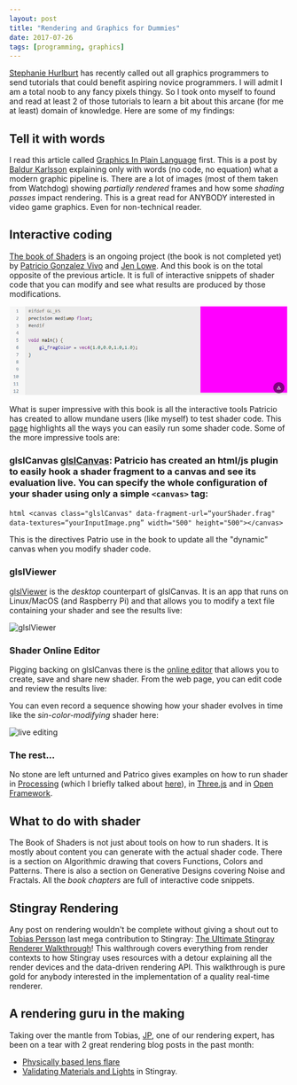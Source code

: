 ```yaml
---
layout: post
title: "Rendering and Graphics for Dummies"
date: 2017-07-26
tags: [programming, graphics]
---
```


[Stephanie Hurlburt](https://twitter.com/sehurlburt) has recently called out all graphics programmers to send tutorials that could benefit aspiring novice programmers. I will admit I am a total noob to any fancy pixels thingy. So I took onto myself to found and read at least 2 of those tutorials to learn a bit about this arcane (for me at least) domain of knowledge. Here are some of my findings:

## Tell it with words

I read this article called [Graphics In Plain Language](https://renderdoc.org/blog/Graphics-in-Plain-Language/) first. This is a post by [Baldur Karlsson](https://twitter.com/baldurk) explaining only with words (no code, no equation) what a modern graphic pipeline is. There are a lot of images (most of them taken from Watchdog) showing *partially rendered* frames and how some *shading passes* impact rendering. This is a great read for ANYBODY interested in video game graphics. Even for non-technical reader.

## Interactive coding

[The book of Shaders](https://thebookofshaders.com/) is an ongoing project (the book is not completed yet) by [Patricio Gonzalez Vivo](http://patriciogonzalezvivo.com/) and [Jen Lowe](http://jenlowe.net/). And this book is on the total opposite of the previous article. It is full of interactive snippets of shader code that you can modify and see what results are produced by those modifications.

![live editing](../img/book_of_shader_example_live_editing.png)

What is super impressive with this book is all the interactive tools Patricio has created to allow mundane users (like myself) to test shader code. This [page](https://thebookofshaders.com/04/) highlights all the ways you can easily run some shader code. Some of the more impressive tools are:

### glslCanvas [glslCanvas](https://github.com/patriciogonzalezvivo/glslCanvas): Patricio has created an html/js plugin to easily hook a shader fragment to a canvas and see its evaluation live. You can specify the whole configuration of your shader using only a simple `<canvas>` tag:

```html <canvas class="glslCanvas" data-fragment-url=“yourShader.frag" data-textures=“yourInputImage.png” width="500" height="500"></canvas> ```

This is the directives Patrio use in the book to update all the "dynamic" canvas when you modify shader code.

### glslViewer

[glslViewer](https://github.com/patriciogonzalezvivo/glslViewer) is the *desktop* counterpart of glslCanvas. It is an app that runs on Linux/MacOS (and Raspberry Pi) and that allows you to modify a text file containing your shader and see the results live:

![glslViewer](https://camo.githubusercontent.com/b4f877828ee3c03ef1d26b98b1adbe022729dda7/687474703a2f2f706174726963696f676f6e7a616c657a7669766f2e636f6d2f696d616765732f676c736c5669657765722d33442e676966)

### Shader Online Editor

Pigging backing on glslCanvas there is the [online editor](http://editor.thebookofshaders.com/) that allows you to create, save and share new shader. From the web page, you can edit code and review the results live:

You can even record a sequence showing how your shader evolves in time like the *sin-color-modifying* shader here:

![live editing](../img/book_of_shader_online_editor.gif)

### The rest...

No stone are left unturned and Patrico gives examples on how to run shader in [Processing](https://processing.org/) (which I briefly talked about [here](https://lochrist.github.io/blog/2017-07-24-processing-with-p5)), in [Three.js](https://threejs.org/) and in [Open Framework](http://openframeworks.cc/).

## What to do with shader

The Book of Shaders is not just about tools on how to run shaders. It is mostly about content you can generate with the actual shader code. There is a section on Algorithmic drawing that covers Functions, Colors and Patterns. There is also a section on Generative Designs covering Noise and Fractals. All the *book chapters* are full of interactive code snippets. 

## Stingray Rendering

Any post on rendering wouldn't be complete without giving a shout out to [Tobias Persson](@tobias_persson) last mega contribution to Stingray: [The Ultimate Stingray Renderer Walkthrough](http://bitsquid.blogspot.ca/2017/02/stingray-renderer-walkthrough.html)! This walthrough covers everything from render contexts to how Stingray uses resources with a detour explaining all the render devices and the data-driven rendering API. This walkthrough is pure gold for anybody interested in the implementation of a quality real-time renderer.

## A rendering guru in the making

Taking over the mantle from Tobias, [JP](https://twitter.com/greje656), one of our rendering expert, has been on a tear with 2 great rendering blog posts in the past month:

- [Physically based lens flare](http://bitsquid.blogspot.ca/2017/07/physically-based-lens-flare.html)
- [Validating Materials and Lights](http://bitsquid.blogspot.ca/2017/07/validating-materials-and-lights-in.html) in Stingray.